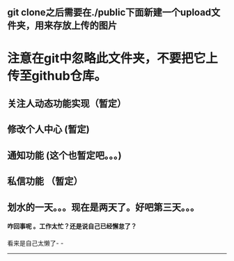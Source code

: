 ## git clone之后需要在./public下面新建一个upload文件夹，用来存放上传的图片
#  注意在git中忽略此文件夹，不要把它上传至github仓库。

## 关注人动态功能实现（暂定）
## 修改个人中心 (暂定)

## 通知功能 (这个也暂定吧。。。)
## 私信功能 （暂定）

## 划水的一天。。。现在是两天了。好吧第三天。。。

#### 咋回事呢 。工作太忙？还是说自己已经懈怠了？
看来是自己太懒了- -
- -- - - -
